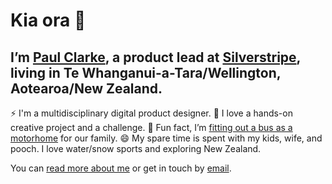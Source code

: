 <!--
**clarkepaul/clarkepaul** is a ✨ _special_ ✨ repository because its `README.md` (this file) appears on your GitHub profile.

Here are some ideas to get you started:

- 🔭 I’m currently working on ...
- 🌱 I’m currently learning ...
- 👯 I’m looking to collaborate on ...
- 🤔 I’m looking for help with ...
- 💬 Ask me about ...
- 📫 How to reach me: ...
- 😄 Pronouns: ...
- ⚡ Fun fact: ...
-->

# Kia ora 👋
## I’m [Paul Clarke](https://paulclarke.nz), a product lead at [Silverstripe](https://silverstripe.com), living in Te Whanganui-a-Tara/Wellington, Aotearoa/New Zealand.

⚡ I'm a multidisciplinary digital product designer.
🌱 I love a hands-on creative project and a challenge.
🔭 Fun fact, I’m [fitting out a bus as a motorhome](http://www.dustyandthesardines.nz) for our family.
😄 My spare time is spent with my kids, wife, and pooch. I love water/snow sports and exploring New Zealand.

You can [read more about me](http://www.paulclarke.nz) or get in touch by [email](mailto:2paulclarke@gmail.com).
